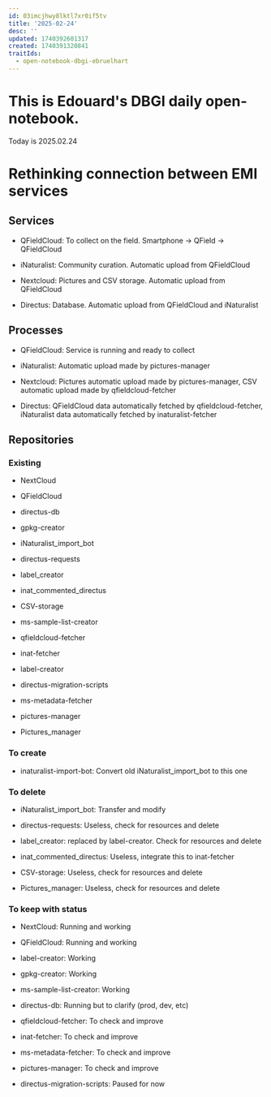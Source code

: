 ```yaml
---
id: 03imcjhwy8lktl7xr0if5tv
title: '2025-02-24'
desc: ''
updated: 1740392601317
created: 1740391320841
traitIds:
  - open-notebook-dbgi-ebruelhart
---
```

# This is Edouard's DBGI daily open-notebook.

Today is 2025.02.24

# Rethinking connection between EMI services

## Services

- QFieldCloud: To collect on the field. Smartphone -> QField -> QFieldCloud

- iNaturalist: Community curation. Automatic upload from QFieldCloud

- Nextcloud: Pictures and CSV storage. Automatic upload from QFieldCloud

- Directus: Database. Automatic upload from QFieldCloud and iNaturalist

## Processes

- QFieldCloud: Service is running and ready to collect

- iNaturalist: Automatic upload made by pictures-manager

- Nextcloud: Pictures automatic upload made by pictures-manager, CSV automatic upload made by qfieldcloud-fetcher

- Directus: QFieldCloud data automatically fetched by qfieldcloud-fetcher, iNaturalist data automatically fetched by inaturalist-fetcher

## Repositories

### Existing

- NextCloud

- QFieldCloud

- directus-db

- gpkg-creator

- iNaturalist_import_bot

- directus-requests

- label_creator

- inat_commented_directus

- CSV-storage

- ms-sample-list-creator

- qfieldcloud-fetcher

- inat-fetcher

- label-creator

- directus-migration-scripts

- ms-metadata-fetcher

- pictures-manager

- Pictures_manager

### To create

- inaturalist-import-bot: Convert old iNaturalist_import_bot to this one

### To delete

- iNaturalist_import_bot: Transfer and modify

- directus-requests: Useless, check for resources and delete

- label_creator: replaced by label-creator. Check for resources and delete

- inat_commented_directus: Useless, integrate this to inat-fetcher

- CSV-storage: Useless, check for resources and delete

- Pictures_manager: Useless, check for resources and delete

### To keep with status

- NextCloud: Running and working

- QFieldCloud: Running and working

- label-creator: Working

- gpkg-creator: Working

- ms-sample-list-creator: Working

- directus-db: Running but to clarify (prod, dev, etc)

- qfieldcloud-fetcher: To check and improve

- inat-fetcher: To check and improve

- ms-metadata-fetcher: To check and improve

- pictures-manager: To check and improve

- directus-migration-scripts: Paused for now



